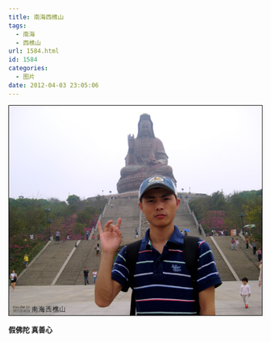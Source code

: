 ```yaml
---
title: 南海西樵山
tags:
  - 南海
  - 西樵山
url: 1584.html
id: 1584
categories:
  - 图片
date: 2012-04-03 23:05:06
---
```


[![](/images/uploads/2012/04/南海西樵山.jpg "南海西樵山")](/images/uploads/2012/04/南海西樵山.jpg)

**假佛陀 真善心**